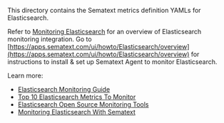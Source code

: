 This directory contains the Sematext metrics definition YAMLs for Elasticsearch.

Refer to [Monitoring Elasticsearch](https://sematext.com/docs/integration/elasticsearch/) for an overview of 
Elasticsearch monitoring integration. Go to [https://apps.sematext.com/ui/howto/Elasticsearch/overview](https://apps.sematext.com/ui/howto/Elasticsearch/overview) for instructions to install & set up Sematext Agent to monitor Elasticsearch.

Learn more:
* [Elasticsearch Monitoring Guide](https://sematext.com/blog/elasticsearch-guide/)
* [Top 10 Elasticsearch Metrics To Monitor](https://sematext.com/blog/top-10-elasticsearch-metrics-to-watch/)
* [Elasticsearch Open Source Monitoring Tools](https://sematext.com/blog/elasticsearch-open-source-monitoring-tools/)
* [Monitoring Elasticsearch With Sematext](https://sematext.com/blog/monitoring-elasticsearch-with-sematext/)
